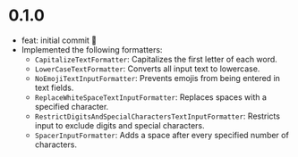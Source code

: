 # 0.1.0

- feat: initial commit 🎉
- Implemented the following formatters:
  - `CapitalizeTextFormatter`: Capitalizes the first letter of each word.
  - `LowerCaseTextFormatter`: Converts all input text to lowercase.
  - `NoEmojiTextInputFormatter`: Prevents emojis from being entered in text fields.
  - `ReplaceWhiteSpaceTextInputFormatter`: Replaces spaces with a specified character.
  - `RestrictDigitsAndSpecialCharactersTextInputFormatter`: Restricts input to exclude digits and special characters.
  - `SpacerInputFormatter`: Adds a space after every specified number of characters.
